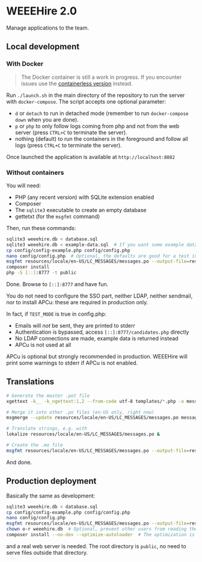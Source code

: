 # WEEEHire 2.0

Manage applications to the team.

## Local development

### With Docker

> The Docker container is still a work in progress. If you encounter issues use the [containerless version](#locally-with-no-containers) instead.

Run `./launch.sh` in the main directory of the repository to run the server with `docker-compose`. The script accepts one optional parameter:

- `d` or `detach` to run in detached mode (remember to run `docker-compose down` when you are done).
- `p` or `php` to only follow logs coming from php and not from the web server (press `CTRL+C` to terminate the server).
- nothing (default) to run the containers in the foreground and follow all logs (press `CTRL+C` to terminate the server).

Once launched the application is available at `http://localhost:8082`

### Without containers

You will need:
- PHP (any recent version) with SQLite extension enabled
- Composer
- The `sqlite3` executable to create an empty database
- gettetxt (for the `msgfmt` command)

Then, run these commands:

```bash
sqlite3 weeehire.db < database.sql
sqlite3 weeehire.db < example-data.sql  # If you want some example data
cp config/config-example.php config/config.php
nano config/config.php  # Optional, the defaults are good for a test instance but not for production
msgfmt resources/locale/en-US/LC_MESSAGES/messages.po --output-file=resources/locale/en-US/LC_MESSAGES/messages.mo
composer install
php -S [::]:8777 -t public
```

Done. Browse to `[::]:8777` and have fun.

You do not need to configure the SSO part, neither LDAP, neither sendmail, nor to install APCu: these are required in production only.

In fact, if `TEST_MODE` is true in config.php:

- Emails will *not* be sent, they are printed to stderr
- Authentication is bypassed, access `[::]:8777/candidates.php` directly
- No LDAP connections are made, example data is returned instead
- APCu is not used at all

APCu is optional but strongly recommended in production.
WEEEHire will print some warnings to stderr if APCu is not enabled.

## Translations

```bash
# Generate the master .pot file
xgettext -k__ -k_ngettext:1,2 --from-code utf-8 templates/*.php -o messages.pot

# Merge it into other .po files (en-US only, right now)
msgmerge --update resources/locale/en-US/LC_MESSAGES/messages.po messages.pot

# Translate strings, e.g. with
lokalize resources/locale/en-US/LC_MESSAGES/messages.po &

# Create the .mo file
msgfmt resources/locale/en-US/LC_MESSAGES/messages.po --output-file=resources/locale/en-US/LC_MESSAGES/messages.mo
```

And done.

## Production deployment

Basically the same as development:

```bash
sqlite3 weeehire.db < database.sql
cp config/config-example.php config/config.php
nano config/config.php
msgfmt resources/locale/en-US/LC_MESSAGES/messages.po --output-file=resources/locale/en-US/LC_MESSAGES/messages.mo
chown o-r weeehire.db  # Optional, prevent other users from reading the database
composer install --no-dev --optimize-autoloader  # The optimization is not required but a nice touch
```

and a real web server is needed. The root directory is `public`, no need to serve files outside that directory.
